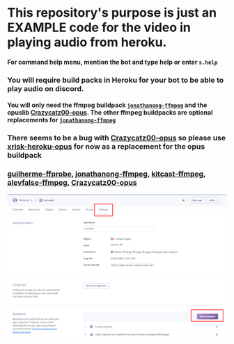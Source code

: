 # This repository's purpose is just an EXAMPLE code for the video in playing audio from heroku. 
#### For command help menu, mention the bot and type help or enter `s.help`
### You will require build packs in Heroku for your bot to be able to play audio on discord. 
#### You will only need the ffmpeg buildpack [`jonathanong-ffmpeg`](https://github.com/jonathanong/heroku-buildpack-ffmpeg-latest.git) and the opuslib [Crazycatz00-opus](https://github.com/Crazycatz00/heroku-buildpack-libopus.git). The other ffmpeg buildpacks are optional replacements for [`jonathanong-ffmpeg`](https://github.com/jonathanong/heroku-buildpack-ffmpeg-latest.git)

### There seems to be a bug with [Crazycatz00-opus]() so please use [xrisk-heroku-opus](https://github.com/xrisk/heroku-opus) for now as a replacement for the opus buildpack

### [guilherme-ffprobe](https://github.com/guilherme-otran/heroku-buildpack-ffprobe.git), [jonathanong-ffmpeg](https://github.com/jonathanong/heroku-buildpack-ffmpeg-latest.git), [kitcast-ffmpeg](https://github.com/kitcast/buildpack-ffmpeg.git), [alevfalse-ffmpeg](https://github.com/alevfalse/heroku-buildpack-ffmpeg.git), [Crazycatz00-opus](https://github.com/Crazycatz00/heroku-buildpack-libopus.git)

<img src="images/Kurusaki.png" width="800">